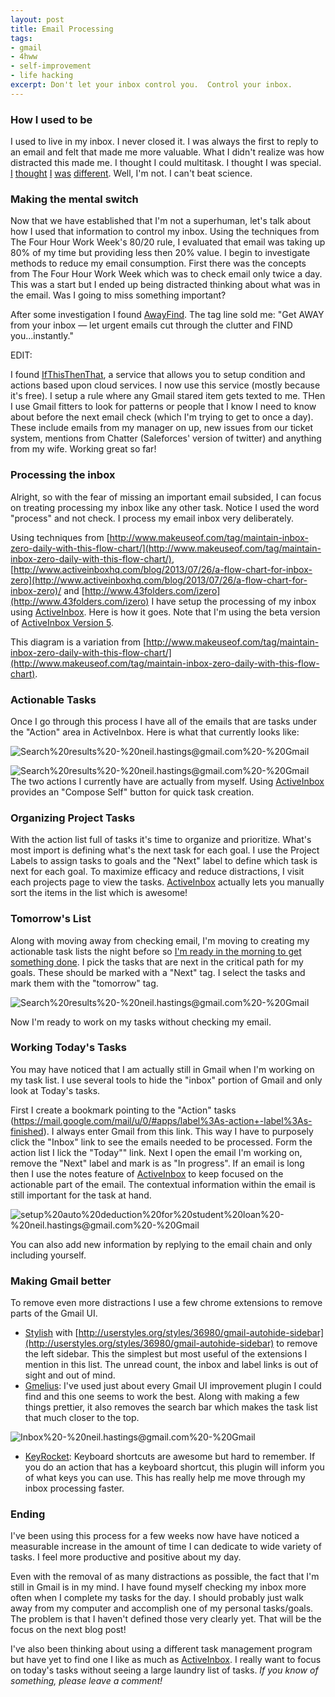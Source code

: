 ```yaml
---
layout: post
title: Email Processing
tags:
- gmail
- 4hww
- self-improvement
- life hacking
excerpt: Don't let your inbox control you.  Control your inbox.
---
```


### How I used to be

I used to live in my inbox.  I never closed it.  I was always the first to reply to an email and felt that made me more valuable.  What I didn't realize was how distracted this made me.  I thought I could multitask.  I thought I was special.  [I](http://www.forbes.com/sites/douglasmerrill/2012/08/17/why-multitasking-doesnt-work/) [thought](http://www.azarask.in/blog/post/you-cant-multitask/) [I](http://io9.com/5977798/think-you-can-multitask-congratulations-youre-probably-living-a-lie) [was](http://www.businessweek.com/managing/content/dec2010/ca20101221_905115.htm) [different](http://www.neatorama.com/2008/03/20/the-brain-rules-why-the-brain-cant-multitask/).  Well, I'm not.  I can't beat science.


### Making the mental switch

Now that we have established that I'm not a superhuman, let's talk about how I used that information to control my inbox.  Using the techniques from The Four Hour Work Week's 80/20 rule, I evaluated that email was taking up 80% of my time but providing less then 20% value.  I begin to investigate methods to reduce my email consumption.  First there was the concepts from The Four Hour Work Week which was to check email only twice a day.  This was a start but I ended up being distracted thinking about what was in the email.  Was I going to miss something important?

After some investigation I found [AwayFind](http://www.awayfind.com/).  The tag line sold me: "Get AWAY from your inbox — let urgent emails cut through the clutter and FIND you...instantly."

EDIT:

I found [IfThisThenThat](http://ifttt.com), a service that allows you to setup condition and actions based upon cloud services.  I now use this service (mostly because it's free).  I setup a rule where any Gmail stared item gets texted to me.  THen I use Gmail fitters to look for patterns or people that I know I need to know about before the next email check (which I'm trying to get to once a day).  These include emails from my manager on up, new issues from our ticket system, mentions from Chatter (Saleforces' version of twitter) and anything from my wife.  Working great so far!


### Processing the inbox

Alright, so with the fear of missing an important email subsided, I can focus on treating processing my inbox like any other task.  Notice I used the word "process" and not check. I process my email inbox very deliberately.  

Using techniques from [http://www.makeuseof.com/tag/maintain-inbox-zero-daily-with-this-flow-chart/](http://www.makeuseof.com/tag/maintain-inbox-zero-daily-with-this-flow-chart/), [http://www.activeinboxhq.com/blog/2013/07/26/a-flow-chart-for-inbox-zero](http://www.activeinboxhq.com/blog/2013/07/26/a-flow-chart-for-inbox-zero)/ and [http://www.43folders.com/izero](http://www.43folders.com/izero) I have setup the processing of my inbox using [ActiveInbox](http://www.activeinboxhq.com/referrals/?rc=9bim2k2131a&eh=dd6b6bf6005c43eabc894018cb03b641).  Here is how it goes.  Note that I'm using the beta version of [ActiveInbox Version 5](http://www.activeinboxhq.com/5_preview/help.php?eh=dd6b6bf6005c43eabc894018cb03b641).

This diagram is a variation from [http://www.makeuseof.com/tag/maintain-inbox-zero-daily-with-this-flow-chart/](http://www.makeuseof.com/tag/maintain-inbox-zero-daily-with-this-flow-chart).

<script src="http://www.gliffy.com/diagramEmbed.js" type="text/javascript"> </script><script type="text/javascript"> gliffy_did = "4845183"; embedGliffy(); </script>


### Actionable Tasks

Once I go through this process I have all of the emails that are tasks under the "Action" area in ActiveInbox.  Here is what that currently looks like:

<img src="https://www.evernote.com/shard/s11/sh/f159ef58-0821-4dae-a034-f0732993f70f/05f0b82bf6ffb6cc3d4616372750a726/deep/0/Search%20results%20-%20neil.hastings@gmail.com%20-%20Gmail.png" alt="Search%20results%20-%20neil.hastings@gmail.com%20-%20Gmail" />

<img class="left" src="https://www.evernote.com/shard/s11/sh/7c4f5b90-88e4-4f40-8b8c-828ad3651c86/6acb96b64b86f54ca9b47d4034f6da3b/deep/0/Search%20results%20-%20neil.hastings@gmail.com%20-%20Gmail.png" alt="Search%20results%20-%20neil.hastings@gmail.com%20-%20Gmail" /> The two actions I currently have are actually from myself.  Using [ActiveInbox](http://www.activeinboxhq.com/referrals/?rc=9bim2k2131a&eh=dd6b6bf6005c43eabc894018cb03b641) provides an "Compose Self" button for quick task creation.


### Organizing Project Tasks

With the action list full of tasks it's time to organize and prioritize.  What's most import is defining what's the next task for each goal.  I use the Project Labels to assign tasks to goals and the "Next" label to define which task is next for each goal.  To maximize efficacy and reduce distractions, I visit each projects page to view the tasks.  [ActiveInbox](http://www.activeinboxhq.com/referrals/?rc=9bim2k2131a&eh=dd6b6bf6005c43eabc894018cb03b641) actually lets you manually sort the items in the list which is awesome! 
 

### Tomorrow's List

Along with moving away from checking email, I'm moving to creating my actionable task lists the night before so [I'm ready in the morning to get something done](http://indytechcook.com/being-purposeful/).  I pick the tasks that are next in the critical path for my goals.  These should be marked with a  "Next" tag.  I select the tasks and mark them with the "tomorrow" tag.

<img src="https://www.evernote.com/shard/s11/sh/145e487a-323d-48fa-885a-470badc6ce06/591f35a0a0f912c34068f04bad562e5c/deep/0/Search%20results%20-%20neil.hastings@gmail.com%20-%20Gmail.png" alt="Search%20results%20-%20neil.hastings@gmail.com%20-%20Gmail" />

Now I'm ready to work on my tasks without checking my email.


### Working Today's Tasks

You may have noticed that I am actually still in Gmail when I'm working on my task list.  I use several tools to hide the "inbox" portion of Gmail and only look at Today's tasks.

First I create a bookmark pointing to the "Action" tasks (https://mail.google.com/mail/u/0/#apps/label%3As-action+-label%3As-finished).  I always enter Gmail from this link.  This way I have to purposely click the "Inbox" link to see the emails needed to be processed.  Form the action list I lick the "Today"" link.  Next I open the email I'm working on, remove the "Next" label and mark is as "In progress".  If an email is long then I use the notes feature of [ActiveInbox](http://www.activeinboxhq.com/referrals/?rc=9bim2k2131a&eh=dd6b6bf6005c43eabc894018cb03b641) to keep focused on the actionable part of the email.  The contextual information within the email is still important for the task at hand.

<img src="https://www.evernote.com/shard/s11/sh/50845312-2a49-40bd-b221-0c1864f580a5/25ba9befe986be4efb15abd7fa64bb7e/deep/0/setup%20auto%20deduction%20for%20student%20loan%20-%20neil.hastings@gmail.com%20-%20Gmail.png" alt="setup%20auto%20deduction%20for%20student%20loan%20-%20neil.hastings@gmail.com%20-%20Gmail" />

You can also add new information by replying to the email chain and only including yourself.


### Making Gmail better

To remove even more distractions I use a few chrome extensions to remove parts of the Gmail UI.

* [Stylish](https://chrome.google.com/webstore/detail/stylish/fjnbnpbmkenffdnngjfgmeleoegfcffe) with [http://userstyles.org/styles/36980/gmail-autohide-sidebar](http://userstyles.org/styles/36980/gmail-autohide-sidebar) to remove the left sidebar.  This the simplest but most useful of the extensions I mention in this list.  The unread count, the inbox and label links is out of sight and out of mind.
* [Gmelius](https://chrome.google.com/webstore/detail/gmelius-ad-blocker-and-be/dheionainndbbpoacpnopgmnihkcmnkl):  I've used just about every Gmail UI improvement plugin I could find and this one seems to work the best.  Along with making a few things prettier, it also removes the search bar which makes the task list that much closer to the top.

<img src="https://www.evernote.com/shard/s11/sh/e0cfe92c-d326-4fe7-8958-af9ea8f74c68/02acdf3d866358db445334ceecab04ee/deep/0/Inbox%20-%20neil.hastings@gmail.com%20-%20Gmail.png" alt="Inbox%20-%20neil.hastings@gmail.com%20-%20Gmail" />


* [KeyRocket](https://chrome.google.com/webstore/detail/keyrocket-for-gmail/dmocchgkijnbjdjkmlglaemjhhdiobbp):  Keyboard shortcuts are awesome but hard to remember.  If you do an action that has a keyboard shortcut, this plugin will inform you of what keys you can use.  This has really help me move through my inbox processing faster.


### Ending

I've been using this process for a few weeks now have have noticed a measurable increase in the amount of time I can dedicate to wide variety of tasks.  I feel more productive and positive about my day.

Even with the removal of as many distractions as possible, the fact that I'm still in Gmail is in my mind.  I have found myself checking my inbox more often when I complete my tasks for the day.  I should probably just walk away from my computer and accomplish one of my personal tasks/goals.  The problem is that I haven't defined those very clearly yet.  That will be the focus on the next blog post!

I've also been thinking about using a different task management program but have yet to find one I like as much as [ActiveInbox](http://www.activeinboxhq.com/referrals/?rc=9bim2k2131a&eh=dd6b6bf6005c43eabc894018cb03b641).  I really want to focus on today's tasks without seeing a large laundry list of tasks.  *If you know of something, please leave a comment!*





